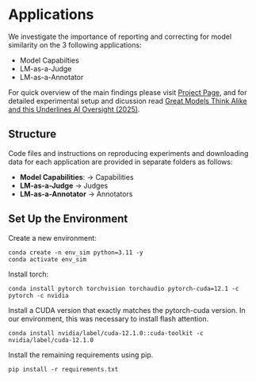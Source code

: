 # Applications
<!-- <h2 align="center">
Great Models Think Alike this Undermines AI Oversight <br>
<span style="font-size: x-small; font-weight: normal;">Goel, Strüber, Auzina, Chandra, Kumaraguru, Kiela, Prabhu, Bethge, and Geiping (2025).</span>
</h2>

<p align="center">
  <a href="https://arxiv.org/abs/XXXX.XXXXX" target="_blank">
    <img src="images/arxiv.png" alt="arXiv" width="20">
  </a>
  &nbsp;&nbsp;&nbsp;&nbsp;
  <a href="https://model-similarity.github.io/" target="_blank">
    <img src="images/model_similarity_logo.jpeg" alt="project" width="30">
  </a>
</p> -->

We investigate the importance of reporting and correcting for model similarity on the 3 following applications:
- Model Capabilties
- LM-as-a-Judge
- LM-as-a-Annotator

For quick overview of the main findings please visit [Project Page](), and for detailed experimental setup and dicussion read [Great Models Think Alike and this Underlines AI Oversight (2025)](link). 


<!-- We use $\kappa_p$ to showcase the importance of reporting and correcting for model similarity, especially in the emerging paradigm of AI oversight. As summarised in Fig.1 we explore the following applications: -->

<!-- <p align="center">
  <img src="./images/contributions.png" alt="Our Main Contributions" width="400">
  <br/>
     <em>Figure 1: Our Main Contributions</em>
  <br/><br/>
</p>

<div style="flex: 1;">
        "Great Models Think Alike":
        <ul>
            <li>Model Capabilities</li>
        </ul>
       "this Undermines AI Oversight":
        <ul>
            <li>LM-as-a-Judge</li>
            <li>LM-as-a-Annotator</li>
        </ul>
</div> -->


<!-- ## Results
We find the following observations with respect to the applications listed above:
- **Model Capabilities**: model errors are getting more correlated as capabilities increase
- **LM-as-a-Judge**: LLM-as-a-judge scores are biased towards more similar
models controlling for the model’s capability
- **LM-as-a-Annotator**: gain from training strong models on annotations of weak supervisors
(weak-to-strong generalization) is higher when the two models are more different  -->


## Structure 
Code files and instructions on reproducing experiments and downloading data for each application are provided in separate folders as follows:

- **Model Capabilities**: $\rightarrow$ Capabilities 
- **LM-as-a-Judge** $\rightarrow$ Judges
- **LM-as-a-Annotator** $\rightarrow$ Annotators

## Set Up the Environment

Create a new environment:

```
conda create -n env_sim python=3.11 -y
conda activate env_sim
```

Install torch:

```
conda install pytorch torchvision torchaudio pytorch-cuda=12.1 -c pytorch -c nvidia
```

Install a CUDA version that exactly matches the pytorch-cuda version. In our environment, this was necessary to install flash attention.

```
conda install nvidia/label/cuda-12.1.0::cuda-toolkit -c nvidia/label/cuda-12.1.0
```

Install the remaining requirements using pip.

```
pip install -r requirements.txt
```
